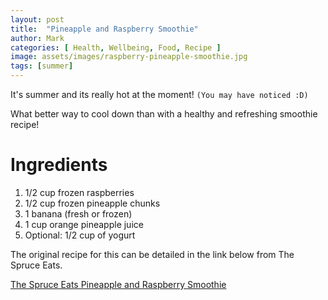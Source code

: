 ```yaml
---
layout: post
title:  "Pineapple and Raspberry Smoothie"
author: Mark
categories: [ Health, Wellbeing, Food, Recipe ]
image: assets/images/raspberry-pineapple-smoothie.jpg 
tags: [summer]
---
```

It's summer and its really hot at the moment! `(You may have noticed :D)`

What better way to cool down than with a healthy and refreshing smoothie recipe!

# Ingredients

1. 1/2 cup frozen raspberries
2. 1/2 cup frozen pineapple chunks
3. 1 banana (fresh or frozen)
4. 1 cup orange pineapple juice
5. Optional: 1/2 cup of yogurt

The original recipe for this can be detailed in the link below from The Spruce Eats.

[The Spruce Eats Pineapple and Raspberry Smoothie](https://www.thespruceeats.com/tropical-raspberry-smoothie-4121216)
